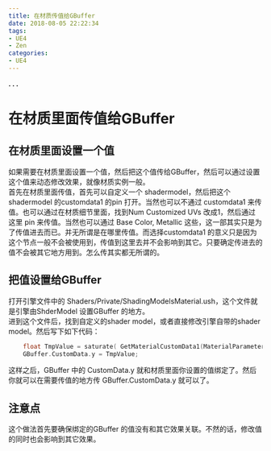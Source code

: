 ```yaml
---
title: 在材质传值给GBuffer
date: 2018-08-05 22:22:34
tags:
- UE4
- Zen
categories:
- UE4
---
```


**. . .**<!-- more -->


# 在材质里面传值给GBuffer

## 在材质里面设置一个值
如果需要在材质里面设置一个值，然后把这个值传给GBuffer，然后可以通过设置这个值来动态修改效果，就像材质实例一般。</br>
首先在材质里面传值，首先可以自定义一个 shadermodel，然后把这个 shadermodel 的customdata1 的pin 打开。当然也可以不通过 customdata1 来传值。也可以通过在材质细节里面，找到Num Customized UVs 改成1，然后通过这里 pin 来传值。当然也可以通过 Base Color, Metallic 这些，这一部其实只是为了传值进去而已。并无所谓是在哪里传值。而选择customdata1 的意义只是因为这个节点一般不会被使用到，传值到这里去并不会影响到其它。只要确定传进去的值不会被其它地方用到。怎么传其实都无所谓的。

## 把值设置给GBuffer

打开引擎文件中的 Shaders/Private/ShadingModelsMaterial.ush，这个文件就是引擎由ShderModel 设置GBuffer 的地方。</br>
进到这个文件后，找到自定义的shader model，或者直接修改引擎自带的shader model。然后写下如下代码：
``` c++
    float TmpValue = saturate( GetMaterialCustomData1(MaterialParameters) );
    GBuffer.CustomData.y = TmpValue;
```
这样之后，GBuffer 中的 CustomData.y 就和材质里面你设置的值绑定了。然后你就可以在需要传值的地方传 GBuffer.CustomData.y 就可以了。

## 注意点

这个做法首先要确保绑定的GBuffer 的值没有和其它效果关联。不然的话，修改值的同时也会影响到其它效果。